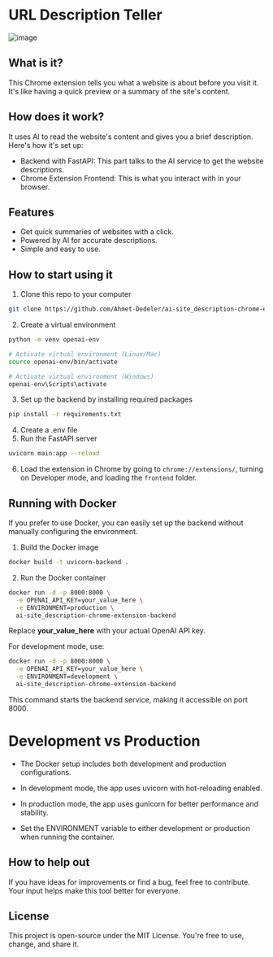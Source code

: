 # URL Description Teller

![image](https://github.com/Ahmet-Dedeler/ai-site_description-chrome-extension/assets/105894172/12cdf0d8-f897-45a2-9776-139911fac9c8)

## What is it?

This Chrome extension tells you what a website is about before you visit it. It's like having a quick preview or a summary of the site's content.

## How does it work?

It uses AI to read the website's content and gives you a brief description. Here's how it's set up:

- Backend with FastAPI: This part talks to the AI service to get the website descriptions.
- Chrome Extension Frontend: This is what you interact with in your browser.

## Features

- Get quick summaries of websites with a click.
- Powered by AI for accurate descriptions.
- Simple and easy to use.

## How to start using it

1. Clone this repo to your computer

```bash
git clone https://github.com/Ahmet-Dedeler/ai-site_description-chrome-extension.git
```

2. Create a virtual environment

```bash
python -m venv openai-env

# Activate virtual environment (Linux/Mac)
source openai-env/bin/activate

# Activate virtual environment (Windows)
openai-env\Scripts\activate
```

3. Set up the backend by installing required packages

```bash
pip install -r requirements.txt
```

4. Create a .env file
5. Run the FastAPI server

```bash
uvicorn main:app --reload
```

6. Load the extension in Chrome by going to `chrome://extensions/`, turning on Developer mode, and loading the `frontend` folder.

## Running with Docker

If you prefer to use Docker, you can easily set up the backend without manually configuring the environment.

1. Build the Docker image

```bash
docker build -t uvicorn-backend .
```

2. Run the Docker container

```bash
docker run -d -p 8000:8000 \
  -e OPENAI_API_KEY=your_value_here \
  -e ENVIRONMENT=production \
  ai-site_description-chrome-extension-backend
```

Replace **your_value_here** with your actual OpenAI API key.

For development mode, use:

```bash
docker run -d -p 8000:8000 \
  -e OPENAI_API_KEY=your_value_here \
  -e ENVIRONMENT=development \
  ai-site_description-chrome-extension-backend
```

This command starts the backend service, making it accessible on port 8000.

# Development vs Production

- The Docker setup includes both development and production configurations.

- In development mode, the app uses uvicorn with hot-reloading enabled.

- In production mode, the app uses gunicorn for better performance and stability.

- Set the ENVIRONMENT variable to either development or production when running the container.

## How to help out

If you have ideas for improvements or find a bug, feel free to contribute. Your input helps make this tool better for everyone.

## License

This project is open-source under the MIT License. You're free to use, change, and share it.
